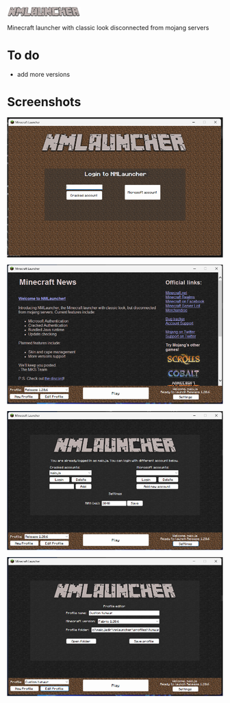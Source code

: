 ![image](https://raw.githubusercontent.com/maicja/nmlauncher/refs/heads/main/assets/bg_main.png)

Minecraft launcher with classic look disconnected from mojang servers

# To do
- add more versions

# Screenshots
![image](https://raw.githubusercontent.com/maicja/nmlauncher/refs/heads/main/assets/ss1.png)

![image](https://raw.githubusercontent.com/maicja/nmlauncher/refs/heads/main/assets/ss2.png)

![image](https://raw.githubusercontent.com/maicja/nmlauncher/refs/heads/main/assets/ss3.png)

![image](https://raw.githubusercontent.com/maicja/nmlauncher/refs/heads/main/assets/ss4.png)